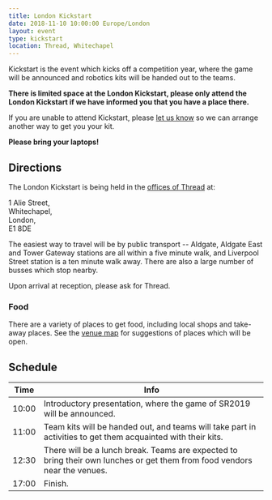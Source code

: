 ```yaml
---
title: London Kickstart
date: 2018-11-10 10:00:00 Europe/London
layout: event
type: kickstart
location: Thread, Whitechapel
---
```


Kickstart is the event which kicks off a competition year, where the game will
be announced and robotics kits will be handed out to the teams.

**There is limited space at the London Kickstart, please only attend the London
Kickstart if we have informed you that you have a place there.**

If you are unable to attend Kickstart, please [let us know][teams-contact] so we
can arrange another way to get you your kit.

**Please bring your laptops!**

## Directions

The London Kickstart is being held in the [offices of Thread][venue-map] at:

1 Alie Street,  
Whitechapel,  
London,  
E1 8DE  

The easiest way to travel will be by public transport -- Aldgate, Aldgate East
and Tower Gateway stations are all within a five minute walk, and Liverpool
Street station is a ten minute walk away. There are also a large number of
busses which stop nearby.

<!-- TODO: find out whether we can provide parking
If you intend to travel by road, please [let us know][teams-contact] so we can
arrange for parking.
 -->

Upon arrival at reception, please ask for Thread.

### Food

There are a variety of places to get food, including local shops and take-away
places. See the [venue map][venue-map] for suggestions of places which will be
open.

## Schedule

| Time  | Info |
|-------|------|
| 10:00 | Introductory presentation, where the game of SR2019 will be announced. |
| 11:00 | Team kits will be handed out, and teams will take part in activities to get them acquainted with their kits. |
| 12:30 | There will be a lunch break. Teams are expected to bring their own lunches or get them from food vendors near the venues. |
| 17:00 | Finish. |

[venue-map]: https://goo.gl/UzDEPv
[teams-contact]: mailto:teams@studentrobotics.org
